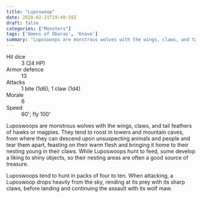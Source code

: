 ```yaml
---
title: "Luposwoop"
date: 2020-02-21T19:49:59Z
draft: false
categories: ["Monsters"]
tags: ['Omens of Obarax', 'Knave']
summary: "Luposwoops are monstrous wolves with the wings, claws, and tail feathers of hawks or magpies. They tend to roost in towers and mountain caves, from where they can descend upon unsuspecting animals and people and tear them apart."
---
```


<div class="monster__stat-block">
  <dl>
    <dt>Hit dice</dt>
    <dd>3 (24 HP)</dd>
    <dt>Armor defence</dt>
    <dd>13</dd>
    <dt>Attacks</dt>
    <dd>1 bite (1d6); 1 claw (1d4)</dd>
    <dt>Morale</dt>
    <dd>6</dd>
    <dt>Speed</dt>
    <dd>60'; fly 100'</dd>
  </dl>
</div>

<div class="monster__description">
  Luposwoops are monstrous wolves with the wings, claws, and tail feathers of hawks or magpies. They tend to roost in towers and mountain caves, from where they can descend upon unsuspecting animals and people and tear them apart, feasting on their warm flesh and bringing it home to their nesting young in their claws. While Luposwoops hunt to feed, some develop a liking to shiny objects, so their nesting areas are often a good source of treasure.

  Luposwoops tend to hunt in packs of four to ten. When attacking, a Luposwoop drops heavily from the sky, rending at its prey with its sharp claws, before landing and continuing the assault with its wolf maw.
</div>